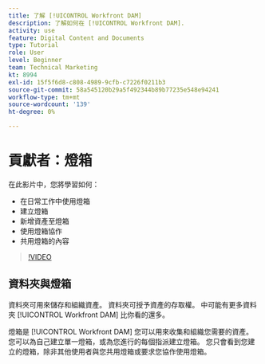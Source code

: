 ```yaml
---
title: 了解 [!UICONTROL Workfront DAM]
description: 了解如何在 [!UICONTROL Workfront DAM].
activity: use
feature: Digital Content and Documents
type: Tutorial
role: User
level: Beginner
team: Technical Marketing
kt: 8994
exl-id: 15f5f6d8-c808-4989-9cfb-c7226f0211b3
source-git-commit: 58a545120b29a5f492344b89b77235e548e94241
workflow-type: tm+mt
source-wordcount: '139'
ht-degree: 0%

---
```


# 貢獻者：燈箱

在此影片中，您將學習如何：

* 在日常工作中使用燈箱
* 建立燈箱
* 新增資產至燈箱
* 使用燈箱協作
* 共用燈箱的內容

>[!VIDEO](https://video.tv.adobe.com/v/335254/?quality=12)

## 資料夾與燈箱

資料夾可用來儲存和組織資產。 資料夾可授予資產的存取權。 中可能有更多資料夾 [!UICONTROL Workfront DAM] 比你看的還多。

燈箱是 [!UICONTROL Workfront DAM] 您可以用來收集和組織您需要的資產。 您可以為自己建立單一燈箱，或為您進行的每個指派建立燈箱。 您只會看到您建立的燈箱，除非其他使用者與您共用燈箱或要求您協作使用燈箱。

